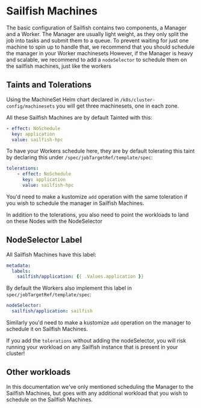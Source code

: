 # Sailfish Machines
The basic configuration of Sailfish contains two components, a Manager and a Worker.
The Manager are usually light weight, as they only split the job into tasks and submit them to a queue. To prevent waiting for just one machine to spin up to handle that, we recommend that you should schedule the manager in your Worker machinesets
However, if the Manager is heavy and scalable, we recommend to add a `nodeSelector` to schedule them on the sailfish machines, just like the workers


## Taints and Tolerations
Using the MachineSet Helm chart declared in `/k8s/cluster-config/machinesets` you will get three machinesets, one in each zone.

All these Sailfish Machines are by default Tainted with this:
```yaml
- effect: NoSchedule
  key: application
  value: sailfish-hpc
```
To have your Workers schedule here, they are by default tolerating this taint by declaring this under `/spec/jobTargetRef/template/spec`:
```yaml
tolerations:  
    - effect: NoSchedule
      key: application
      value: sailfish-hpc
```
You'd need to make a kustomize `add` operation with the same toleration if you wish to schedule the manager in Sailfish Machines.

In addition to the tolerations, you also need to point the workloads to land on these Nodes with the NodeSelector

## NodeSelector Label
All Sailfish Machines have this label:
```yaml
metadata:
  labels:
    sailfish/application: {{ .Values.application }}
```
By default the Workers also implement this label in `spec/jobTargetRef/template/spec`:
```yaml
nodeSelector:   
  sailfish/application: sailfish 
```
Similarly you'd need to make a kustomize `add` operation on the manager to schedule it on Sailfish Machines.

If you add the `tolerations` without adding the nodeSelector, you will risk running your workload on any Sailfish instance that is present in your cluster!

## Other workloads
In this documentation we've only mentioned scheduling the  Manager to the Sailfish Machines, but goes with any additional workload that you wish to schedule on the Sailfish Machines.